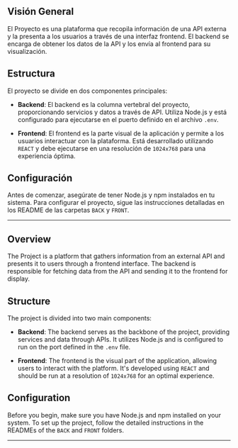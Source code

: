 ## Visión General

El Proyecto es una plataforma que recopila información de una API externa y la presenta a los usuarios a través de una interfaz frontend. El backend se encarga de obtener los datos de la API y los envía al frontend para su visualización.

## Estructura

El proyecto se divide en dos componentes principales:

- **Backend**: El backend es la columna vertebral del proyecto, proporcionando servicios y datos a través de API. Utiliza Node.js y está configurado para ejecutarse en el puerto definido en el archivo `.env`.

- **Frontend**: El frontend es la parte visual de la aplicación y permite a los usuarios interactuar con la plataforma. Está desarrollado utilizando `REACT` y debe ejecutarse en una resolución de `1024x768` para una experiencia óptima.

## Configuración

Antes de comenzar, asegúrate de tener Node.js y npm instalados en tu sistema. Para configurar el proyecto, sigue las instrucciones detalladas en los README de las carpetas `BACK` y `FRONT`.

----------------------------------------------------------------------

## Overview

The Project is a platform that gathers information from an external API and presents it to users through a frontend interface. The backend is responsible for fetching data from the API and sending it to the frontend for display.

## Structure
The project is divided into two main components:

- **Backend**: The backend serves as the backbone of the project, providing services and data through APIs. It utilizes Node.js and is configured to run on the port defined in the `.env` file.

- **Frontend**: The frontend is the visual part of the application, allowing users to interact with the platform. It's developed using `REACT` and should be run at a resolution of `1024x768` for an optimal experience.

## Configuration

Before you begin, make sure you have Node.js and npm installed on your system. To set up the project, follow the detailed instructions in the READMEs of the `BACK` and `FRONT` folders.

----------------------------------------------------------------------
